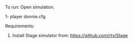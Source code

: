 To run: Open simulation.

1- player donnie.cfg


Requirements:

1) Install Stage  simulator from:
https://github.com/rtv/Stage
